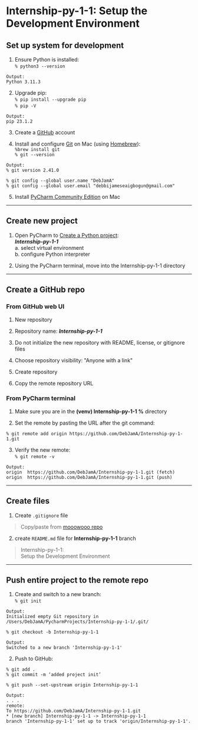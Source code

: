# Internship-py-1-1:  Setup the Development Environment  
  
## Set up system for development  
  
1. Ensure Python is installed:  
`% python3 --version`  
```
Output:  
Python 3.11.3  
```  
  
2. Upgrade pip:  
`% pip install --upgrade pip`  
`% pip -V`  
```
Output:  
pip 23.1.2  
```  
  
3. Create a [GitHub](https://github.com/signup?ref_cta=Sign+up&ref_loc=header+logged+out&ref_page=%2F&source=header-home) account  
  
4. Install and configure [Git](https://git-scm.com/download/mac) on Mac (using [Homebrew](https://brew.sh/)):   
`%brew install git`  
`% git --version`  
```
Output:  
% git version 2.41.0  
```  
```
% git config --global user.name "DebJamA"  
% git config --global user.email "debbijameseaigbogun@gmail.com"  
```  
  
5. Install [PyCharm Community Edition](https://www.jetbrains.com/pycharm/download/?section=mac) on Mac  
  
___  
  
## Create new project  
  
1. Open PyCharm to [Create a Python project](https://www.jetbrains.com/help/pycharm/creating-empty-project.html):  
***Internship-py-1-1***  
  a. select virtual environment  
  b. configure Python interpreter  
  
2. Using the PyCharm terminal, move into the Internship-py-1-1 directory  
  
___  
  
## Create a GitHub repo  
  
### From GitHub web UI    
  
1. New repository  
  
2. Repository name: ***Internship-py-1-1***  
   
3. Do not initialize the new repository with README, license, or gitignore files  
   
4. Choose repository visibility: "Anyone with a link"  
   
5. Create repository  
   
6. Copy the remote repository URL  
 
### From PyCharm terminal  
  
1. Make sure you are in the **(venv) Internship-py-1-1 %** directory  
  
2. Set the remote by pasting the URL after the git command:  
```
% git remote add origin https://github.com/DebJamA/Internship-py-1-1.git  
```  
  
3. Verify the new remote:  
`% git remote -v`  
```
Output:  
origin  https://github.com/DebJamA/Internship-py-1-1.git (fetch)  
origin  https://github.com/DebJamA/Internship-py-1-1.git (push)  
```  
  
___  
  
## Create files  
  
1. Create `.gitignore` file  
> Copy/paste from [mooowooo repo](https://gist.github.com/MOOOWOOO/3cf91616c9f3bbc3d1339adfc707b08a)  
  
2. create `README.md` file for **Internship-py-1-1** branch  
> Internship-py-1-1:  
> Setup the Development Environment   
  
___  
  
## Push entire project to the remote repo  
  
1. Create and switch to a new branch:  
`% git init`  

```
Output:  
Initialized empty Git repository in /Users/DebJamA/PycharmProjects/Internship-py-1-1/.git/  
```  
`% git checkout -b Internship-py-1-1`
```
Output:  
Switched to a new branch 'Internship-py-1-1'
```  
  
2. Push to GitHub:  
```
% git add .  
% git commit -m ‘added project init’  
```  
  
`% git push --set-upstream origin Internship-py-1-1`  
  
```
Output:  
. . .  
remote:  
To https://github.com/DebJamA/Internship-py-1-1.git  
* [new branch] Internship-py-1-1 -> Internship-py-1-1  
branch 'Internship-py-1-1' set up to track 'origin/Internship-py-1-1'.  
```  
  
  
